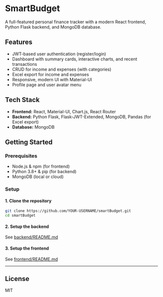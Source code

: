 # SmartBudget

A full-featured personal finance tracker with a modern React frontend, Python Flask backend, and MongoDB database.

## Features

- JWT-based user authentication (register/login)
- Dashboard with summary cards, interactive charts, and recent transactions
- CRUD for income and expenses (with categories)
- Excel export for income and expenses
- Responsive, modern UI with Material-UI
- Profile page and user avatar menu

## Tech Stack

- **Frontend:** React, Material-UI, Chart.js, React Router
- **Backend:** Python Flask, Flask-JWT-Extended, MongoDB, Pandas (for Excel export)
- **Database:** MongoDB

## Getting Started

### Prerequisites

- Node.js & npm (for frontend)
- Python 3.8+ & pip (for backend)
- MongoDB (local or cloud)

### Setup

#### 1. Clone the repository

```sh
git clone https://github.com/YOUR-USERNAME/smartBudget.git
cd smartBudget
```

#### 2. Setup the backend

See [backend/README.md](backend/README.md)

#### 3. Setup the frontend

See [frontend/README.md](frontend/README.md)

---

## License

MIT 